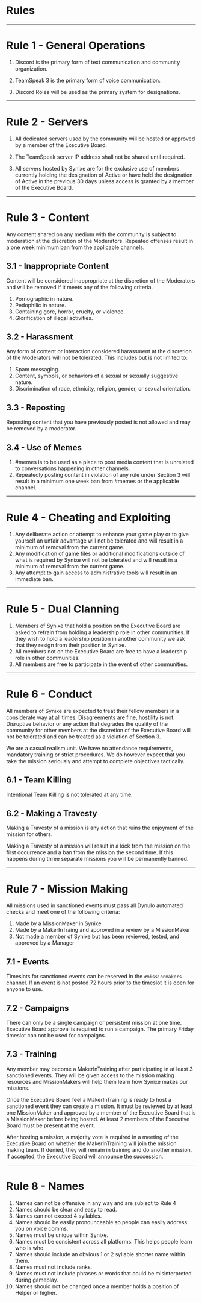# Rules
<hr/>

# Rule 1 - General Operations
1. Discord is the primary form of text communication and community organization.

2. TeamSpeak 3 is the primary form of voice communication.

3. Discord Roles will be used as the primary system for designations.

<hr/>

# Rule 2 - Servers
1. All dedicated servers used by the community will be hosted or approved by a member of the Executive Board.

2. The TeamSpeak server IP address shall not be shared until required.

3. All servers hosted by Synixe are for the exclusive use of members currently holding the designation of Active or have held the designation of Active in the previous 30 days unless access is granted by a member of the Executive Board.

<hr/>

# Rule 3 - Content
Any content shared on any medium with the community is subject to moderation at the discretion of the Moderators. Repeated offenses result in a one week minimum ban from the applicable channels.

## 3.1 - Inappropriate Content
Content will be considered inappropriate at the discretion of the Moderators and will be removed if it meets any of the following criteria.
1. Pornographic in nature.
2. Pedophilic in nature.
3. Containing gore, horror, cruelty, or violence.
4. Glorification of illegal activities.

## 3.2 - Harassment
Any form of content or interaction considered harassment at the discretion of the Moderators will not be tolerated.
This includes but is not limited to:
1. Spam messaging.
2. Content, symbols, or behaviors of a sexual or sexually suggestive nature.
3. Discrimination of race, ethnicity, religion, gender, or sexual orientation.

## 3.3 - Reposting
Reposting content that you have previously posted is not allowed and may be removed by a moderator.

## 3.4 - Use of Memes
1. #memes is to be used as a place to post media content that is unrelated to conversations happening in other channels.
2. Repeatedly posting content in violation of any rule under Section 3 will result in a minimum one week ban from #memes or the applicable channel.

<hr/>

# Rule 4 - Cheating and Exploiting
1. Any deliberate action or attempt to enhance your game play or to give yourself an unfair advantage will not be tolerated and will result in a minimum of removal from the current game.
2. Any modification of game files or additional modifications outside of what is required by Synixe will not be tolerated and will result in a minimum of removal from the current game.
3. Any attempt to gain access to administrative tools will result in an immediate ban.

<hr/>

# Rule 5 - Dual Clanning
1. Members of Synixe that hold a position on the Executive Board are asked to refrain from holding a leadership role in other communities. If they wish to hold a leadership position in another community we ask that they resign from their position in Synixe.
2. All members not on the Executive Board are free to have a leadership role in other communities.
3. All members are free to participate in the event of other communities.

<hr/>

# Rule 6 - Conduct
All members of Synixe are expected to treat their fellow members in a considerate way at all times. Disagreements are fine, hostility is not. Disruptive behavior or any action that degrades the quality of the community for other members at the discretion of the Executive Board will not be tolerated and can be treated as a violation of Section 3.

We are a casual realism unit. We have no attendance requirements, mandatory training or strict procedures. We do however expect that you take the mission seriously and attempt to complete objectives tactically.

## 6.1 - Team Killing
Intentional Team Killing is not tolerated at any time.

## 6.2 - Making a Travesty
Making a Travesty of a mission is any action that ruins the enjoyment of the mission for others.

Making a Travesty of a mission will result in a kick from the mission on the first occurrence and a ban from the mission the second time. If this happens during three separate missions you will be permanently banned.

<hr/>

# Rule 7 - Mission Making
All missions used in sanctioned events must pass all Dynulo automated checks and meet one of the following criteria:
1. Made by a MissionMaker in Synixe
2. Made by a MakerInTraing and approved in a review by a MissionMaker
3. Not made a member of Synixe but has been reviewed, tested, and approved by a Manager

## 7.1 - Events
Timeslots for sanctioned events can be reserved in the `#missionmakers` channel. If an event is not posted 72 hours prior to the timeslot it is open for anyone to use.

## 7.2 - Campaigns
There can only be a single campaign or persistent mission at one time. Executive Board approval is required to run a campaign. The primary Friday timeslot can not be used for campaigns.

## 7.3 - Training
Any member may become a MakerInTraining after participating in at least 3 sanctioned events. They will be given access to the mission making resources and MissionMakers will help them learn how Synixe makes our missions.

Once the Executive Board feel a MakerInTraining is ready to host a sanctioned event they can create a mission. It must be reviewed by at least one MissionMaker and approved by a member of the Executive Board that is a MissionMaker before being hosted. At least 2 members of the Executive Board must be present at the event.

After hosting a mission, a majority vote is required in a meeting of the Executive Board on whether the MakerInTraining will join the mission making team. If denied, they will remain in training and do another mission. If accepted, the Executive Board will announce the succession.

<hr/>

# Rule 8 - Names
1. Names can not be offensive in any way and are subject to Rule 4
2. Names should be clear and easy to read.
3. Names can not exceed 4 syllables.
4. Names should be easily pronounceable so people can easily address you on voice comms.
5. Names must be unique within Synixe.
6. Names must be consistent across all platforms. This helps people learn who is who.
7. Names should include an obvious 1 or 2 syllable shorter name within them.
8. Names must not include ranks.
9. Names must not include phrases or words that could be misinterpreted during gameplay.
10. Names should not be changed once a member holds a position of Helper or higher.
